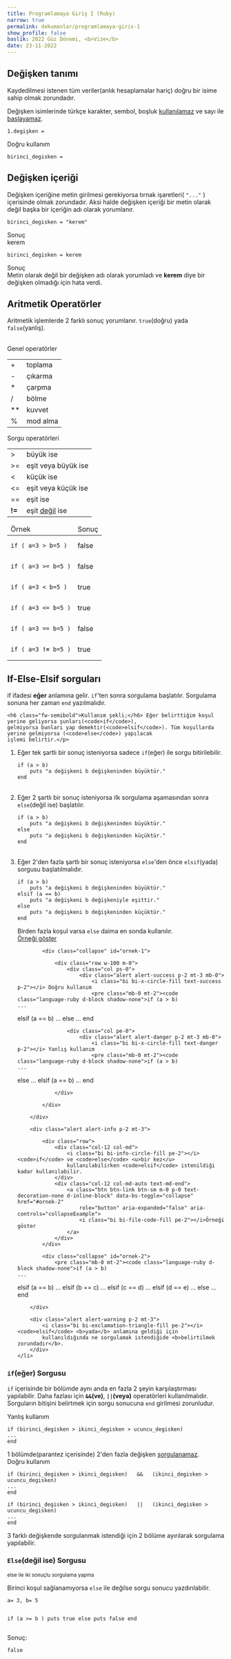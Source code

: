 ```yaml
---
title: Programlamaya Giriş I (Ruby)
narrow: true
permalink: dokumanlar/programlamaya-giris-1
show_profile: false
baslik: 2022 Güz Dönemi, <b>Vize</b>
date: 23-11-2022
---
```




## Değişken tanımı
<p>Kaydedilmesi istenen tüm veriler(anlık hesaplamalar hariç) doğru bir isime sahip olmak zorundadır.</p>
<div class="alert alert-danger p-2 my-3">
    <i class="bi bi-x-circle-fill text-danger p-2"></i> Değişken isimlerinde türkçe karakter, sembol, boşluk
    <u>kullanılamaz</u> ve sayı ile <u>başlayamaz</u>.
    <pre class="mb-0 mt-2"><code class="language-plaintext d-block shadow-none">1.degişken = </code></pre>
</div>

<div class="alert alert-success p-2 my-3">
    <i class="bi bi-check-circle-fill text-success p-2"></i> Doğru kullanım
    <pre class="mb-0 mt-2"><code class="language-plaintext d-block shadow-none">birinci_degisken = </code></pre>
</div>

## Değişken içeriği
<p>
    Değişken içeriğine metin girilmesi gerekiyorsa tırnak işaretleri( <code>"..."</code> ) içerisinde olmak zorundadır.
    Aksi halde değişken içeriği bir metin olarak değil başka bir içeriğin adı olarak yorumlanır.
</p>
<div class="row align-items-center justify-content-center">
    <div class="col-12 col-lg-12">
        <pre class="mb-0 mt-2"><code class="language-ruby d-block shadow-none">birinci_degisken = "kerem"</code></pre>
    </div>
    <div class="col fw-semibold pt-2">
        <i class="bi bi-check-circle-fill text-success p-2"></i>Sonuç<br><span class="small">kerem</span>
    </div>
</div>
<div class="row align-items-center justify-content-center">
    <div class="col-12 col-lg-12 mt-3 mt-md-0">
        <pre class="mb-0 mt-2"><code class="language-ruby d-block shadow-none">birinci_degisken = kerem</code></pre>
    </div>
    <div class="col fw-semibold pt-2">
        <i class="bi bi-x-circle-fill text-danger p-2"></i>Sonuç<br><span class="small text-muted">Metin olarak değil
            bir değişken adı olarak yorumladı ve <b>kerem</b> diye bir değişken olmadığı için hata verdi.</span>
    </div>
</div>

## Aritmetik Operatörler

Aritmetik işlemlerde 2 farklı sonuç yorumlanır. <code class="fw-semibold">true</code>(doğru) yada <code
    class="fw-semibold">false</code>(yanlış).<br><br>

<div class="row">
    <div class="col-12 col-lg-4">
        <div class="fw-semibold pb-1 mt-2 text-center mb-1">Genel operatörler</div>
        <table class="table table-bordered mb-0 bg-white rounded shadow-sm shadow-hover">
            <tr>
                <td>+</td>
                <td>toplama</td>
            </tr>
            <tr>
                <td>-</td>
                <td>çıkarma</td>
            </tr>
            <tr>
                <td>*</td>
                <td>çarpma</td>
            </tr>
            <tr>
                <td>/</td>
                <td>bölme</td>
            </tr>
            <tr>
                <td>**</td>
                <td>kuvvet</td>
            </tr>
            <tr>
                <td>%</td>
                <td>mod alma</td>
            </tr>
        </table>
    </div>
    <div class="col-12 col-lg-4">
        <div class="fw-semibold pb-1 mt-2 text-center mb-1">Sorgu operatörleri</div>
        <table class="table table-bordered mb-0 bg-white rounded shadow-sm shadow-hover">
            <tr>
                <td>&gt;</td>
                <td>büyük ise</td>
            </tr>
            <tr>
                <td>&gt;=</td>
                <td>eşit veya büyük ise</td>
            </tr>
            <tr>
                <td>&lt;</td>
                <td>küçük ise</td>
            </tr>
            <tr>
                <td>&lt;=</td>
                <td>eşit veya küçük ise</td>
            </tr>
            <tr>
                <td>==</td>
                <td>eşit ise</td>
            </tr>
            <tr>
                <td><b>!=</b></td>
                <td>eşit <u>değil</u> ise</td>
            </tr>
        </table>
    </div>
    <div class="col-12 col-lg-4 mt-3 mt-md-0">
        <table class="table table-borderless">
            <thead class="fw-semibold pb-1 my-2 my-md-0 text-center">
                <tr>
                    <td>Örnek</td>
                    <td>Sonuç</td>
                </tr>
            </thead>
            <tr>
                <td class="p-0">
                    <pre
                        class="mb-1"><code class="language-ruby d-block shadow-none p-2">if ( a=3 &gt; b=5 )</code></pre>
                </td>
                <td class="text-center">false  </td>
            </tr>
            <tr>
                <td class="p-0">
                    <pre
                        class="mb-1"><code class="language-ruby d-block shadow-none p-2">if ( a=3 &gt;= b=5 )</code></pre>
                </td>
                <td class="text-center">false  </td>
            </tr>
            <tr>
                <td class="p-0">
                    <pre
                        class="mb-1"><code class="language-ruby d-block shadow-none p-2">if ( a=3 &lt; b=5 )</code></pre>
                </td>
                <td class="text-center">true  </td>
            </tr>
            <tr>
                <td class="p-0">
                    <pre
                        class="mb-1"><code class="language-ruby d-block shadow-none p-2">if ( a=3 &lt;= b=5 )</code></pre>
                </td>
                <td class="text-center">true  </td>
            </tr>
            <tr>
                <td class="p-0">
                    <pre class="mb-1"><code class="language-ruby d-block shadow-none p-2">if ( a=3 == b=5 )</code></pre>
                </td>
                <td class="text-center">false  </td>
            </tr>
            <tr>
                <td class="p-0">
                    <pre
                        class="mb-1"><code class="language-ruby d-block shadow-none p-2">if ( a=3 <b>!=</b> b=5 )</code></pre>
                </td>
                <td class="text-center">true  </td>
            </tr>
        </table>
    </div>
</div>

## If-Else-Elsif sorguları

<p>if ifadesi <b>eğer</b> anlamına gelir. <code>if</code>'ten sonra sorgulama başlatılır. Sorgulama sonuna her zaman
    <code>end</code> yazılmalıdır.

    <h6 class="fw-semibold">Kullanım şekli;</h6> Eğer belirttiğim koşul yerine geliyorsa şunları(<code>if</code>),
    gelmiyorsa bunları yap demektir(<code>elsif</code>). Tüm koşullarda yerine gelmiyorsa (<code>else</code>) yapılacak
    işlemi belirtir.</p>

<ol>
    <li>
        Eğer tek şartlı bir sonuç isteniyorsa sadece <code>if</code>(eğer) ile sorgu bitirilebilir.
        <pre class="mb-0 mt-2"><code class="language-ruby d-block shadow-none">if (a > b)
    puts "a değişkeni b değişkeninden büyüktür."
end</code></pre><br>
    </li>
    <li>Eğer 2 şartlı bir sonuç isteniyorsa ilk sorgulama aşamasından sonra <code>else</code>(değil ise) başlatılır.
        <pre class="mb-0 mt-2"><code class="language-ruby d-block shadow-none">if (a > b)
    puts "a değişkeni b değişkeninden büyüktür."
else
    puts "a değişkeni b değişkeninden küçüktür."
end</code></pre><br>
    </li>
    <li>Eğer 2'den fazla şartlı bir sonuç isteniyorsa <code>else</code>'den önce <code>elsif</code>(yada) sorgusu
        başlatılmalıdır.
        <pre class="mb-0 mt-2"><code class="language-ruby d-block shadow-none">if (a > b)
    puts "a değişkeni b değişkeninden büyüktür."
elsif (a == b)
    puts "a değişkeni b değişkeniyle eşittir."
else
    puts "a değişkeni b değişkeninden küçüktür."
end</code></pre>
        <div class="alert alert-info p-2 mt-3">
            <div class="row">
                <div class="col-12 col-md">
                    <i class="bi bi-info-circle-fill pe-2"></i>Birden fazla koşul varsa <code>else</code> daima en sonda
                    kullanılır.
                </div>
                <div class="col-12 col-md-auto text-md-end">
                    <a class="btn btn-link btn-sm m-0 p-0 text-decoration-none d-inline-block" data-bs-toggle="collapse" href="#ornek-1"
                        role="button" aria-expanded="false" aria-controls="collapseExample">
                        <i class="bi bi-file-code-fill pe-2"></i>Örneği göster
                    </a>
                </div>
            </div>

            <div class="collapse" id="ornek-1">

                <div class="row w-100 m-0">
                    <div class="col ps-0">
                        <div class="alert alert-success p-2 mt-3 mb-0">
                            <i class="bi bi-x-circle-fill text-success p-2"></i> Doğru kullanım
                            <pre class="mb-0 mt-2"><code class="language-ruby d-block shadow-none">if (a > b)
    ...
elsif (a == b)
    ...
else
    ...
end</code></pre>
                        </div>
                    </div>

                    <div class="col pe-0">
                        <div class="alert alert-danger p-2 mt-3 mb-0">
                            <i class="bi bi-x-circle-fill text-danger p-2"></i> Yanlış kullanım
                            <pre class="mb-0 mt-2"><code class="language-ruby d-block shadow-none">if (a > b)
    ...
else
    ...
elsif (a == b)
    ...
end</code></pre>
                        </div>
                    </div>

                </div>

            </div>

        </div>

        <div class="alert alert-info p-2 mt-3">

            <div class="row">
                <div class="col-12 col-md">
                    <i class="bi bi-info-circle-fill pe-2"></i><code>if</code> ve <code>else</code> <u>bir kez</u>
                    kullanılabilirken <code>elsif</code> istenildiği kadar kullanılabilir.
                </div>
                <div class="col-12 col-md-auto text-md-end">
                    <a class="btn btn-link btn-sm m-0 p-0 text-decoration-none d-inline-block" data-bs-toggle="collapse" href="#ornek-2"
                        role="button" aria-expanded="false" aria-controls="collapseExample">
                        <i class="bi bi-file-code-fill pe-2"></i>Örneği göster
                    </a>
                </div>
            </div>

            <div class="collapse" id="ornek-2">
                <pre class="mb-0 mt-2"><code class="language-ruby d-block shadow-none">if (a > b)
    ...
elsif (a == b)
    ...
elsif (b == c)
    ...
elsif (c == d)
    ...
elsif (d == e)
    ...
else
    ...
end</code></pre>
            </div>


        </div>

        <div class="alert alert-warning p-2 mt-3">
            <i class="bi bi-exclamation-triangle-fill pe-2"></i><code>elsif</code> <b>yada</b> anlamına geldiği için
            kullanıldığında ne sorgulamak istendiğide <b>belirtilmek zorundadır</b>.
        </div>
    </li>
</ol>



### <code class="fw-bold">if</code>(eğer) Sorgusu

<p>
    <code>if</code> içerisinde bir bölümde aynı anda en fazla 2 şeyin karşılaştırması yapılabilir. Daha fazlası için
    <b><code>&&</code>(ve)</b>, <b><code>||</code>(veya)</b> operatörleri kullanılmalıdır. Sorguların bitişini
    belirtmek için sorgu sonucuna <code>end</code> girilmesi zorunludur.
</p>
<div class="alert alert-danger p-2 my-3">
    <i class="bi bi-x-circle-fill text-danger p-2"></i> Yanlış kullanım
    <pre class="mb-0 mt-2"><code class="language-ruby d-block shadow-none">if (birinci_degisken > ikinci_degisken > ucuncu_degisken)
...
end</code></pre>
    <div class="mt-2 small">1 bölümde(parantez içerisinde) 2'den fazla değişken <u>sorgulanamaz</u>.</div>
</div>

<div class="alert alert-success p-2 my-3">
    <i class="bi bi-check-circle-fill text-success p-2"></i> Doğru kullanım
    <pre class="mb-0 mt-2"><code class="language-ruby d-block shadow-none">if (birinci_degisken > ikinci_degisken)   &&   (ikinci_degisken > ucuncu_degisken)
...
end</code></pre>
    <pre class="mb-0 mt-2"><code class="language-ruby d-block shadow-none">if (birinci_degisken > ikinci_degisken)   ||   (ikinci_degisken > ucuncu_degisken)
...
end</code></pre>
    <div class="mt-2 small">3 farklı değişkende sorgulanmak istendiği için 2 bölüme ayırılarak sorgulama
        yapılabilir.</div>
</div>


### <code class="fw-bold">Else</code>(değil ise) Sorgusu
<small>else ile iki sonuçlu sorgulama yapma</small>

<p>Birinci koşul sağlanamıyorsa <code>else</code> ile değilse sorgu sonucu yazdırılabilir.</p>
<pre class="mb-0 mt-2"><code class="language-ruby d-block shadow-none">a= 3, b= 5

if (a >= b )
puts true
else
puts false
end</code></pre>
Sonuç:
<pre><code class="language-ruby d-block shadow-none p-2">false</code></pre>


